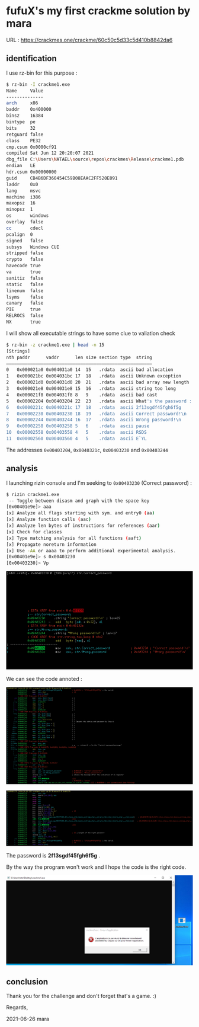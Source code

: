 # fufuX's my first crackme solution by mara

URL : https://crackmes.one/crackme/60c50c5d33c5d410b8842da6

## identification

I use rz-bin for this purpose :

```bash
$ rz-bin -I crackme1.exe
Name     Value
--------------
arch     x86
baddr    0x400000
binsz    16384
bintype  pe
bits     32
retguard false
class    PE32
cmp.csum 0x0000cf91
compiled Sat Jun 12 20:20:07 2021
dbg_file C:\Users\NATAEL\source\repos\crackmes\Release\crackme1.pdb
endian   LE
hdr.csum 0x00000000
guid     CB4B6DF360454C59B08EAAC2FF520E091
laddr    0x0
lang     msvc
machine  i386
maxopsz  16
minopsz  1
os       windows
overlay  false
cc       cdecl
pcalign  0
signed   false
subsys   Windows CUI
stripped false
crypto   false
havecode true
va       true
sanitiz  false
static   false
linenum  false
lsyms    false
canary   false
PIE      true
RELROCS  false
NX       true
```

I will show all executable strings to have some clue to valiation check

```bash
$ rz-bin -z crackme1.exe | head -n 15
[Strings]
nth paddr      vaddr      len size section type  string
―――――――――――――――――――――――――――――――――――――――――――――――――――――――
0   0x000021a0 0x004031a0 14  15   .rdata  ascii bad allocation
1   0x000021bc 0x004031bc 17  18   .rdata  ascii Unknown exception
2   0x000021d0 0x004031d0 20  21   .rdata  ascii bad array new length
3   0x000021e8 0x004031e8 15  16   .rdata  ascii string too long
4   0x000021f8 0x004031f8 8   9    .rdata  ascii bad cast
5   0x00002204 0x00403204 22  23   .rdata  ascii What's the password : 
6   0x0000221c 0x0040321c 17  18   .rdata  ascii 2f13sgdf45fgh6f5g
7   0x00002230 0x00403230 18  19   .rdata  ascii Correct password!\n
8   0x00002244 0x00403244 16  17   .rdata  ascii Wrong password!\n
9   0x00002258 0x00403258 5   6    .rdata  ascii pause
10  0x00002558 0x00403558 4   5    .rdata  ascii RSDS
11  0x00002560 0x00403560 4   5    .rdata  ascii E`YL
```

The addresses `0x00403204`, `0x0040321c`, `0x00403230` and `0x00403244`

## analysis

I launching rizin console and I'm seeking to `0x00403230` (Correct password) :

```bash
$ rizin crackme1.exe 
 -- Toggle between disasm and graph with the space key
[0x00401e9e]> aaa
[x] Analyze all flags starting with sym. and entry0 (aa)
[x] Analyze function calls (aac)
[x] Analyze len bytes of instructions for references (aar)
[x] Check for classes
[x] Type matching analysis for all functions (aaft)
[x] Propagate noreturn information
[x] Use -AA or aaaa to perform additional experimental analysis.
[0x00401e9e]> s 0x00403230
[0x00403230]> Vp
```

![Correct-password](./correct-password-message.png)

We can see the code annoted :

![Correct-password-routine-1](./correct-password-routine-1.png)

![Correct-password-routine-2](./correct-password-routine-2.png)


The password is **2f13sgdf45fgh6f5g** .

By the way the program won't work and I hope the code is the right code.

![bug](./bug.png)

## conclusion

Thank you for the challenge and don't forget that's a game. :)

Regards,

2021-06-26 mara

